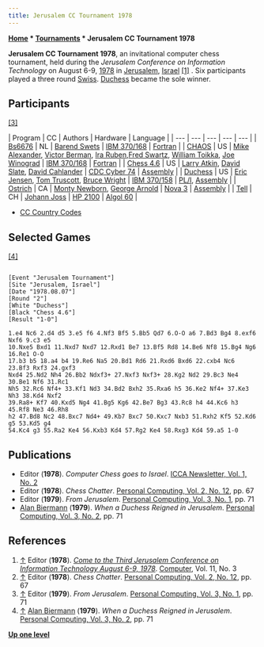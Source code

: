 ```yaml
---
title: Jerusalem CC Tournament 1978
---
```

**[Home](Home "Home") \* [Tournaments](Tournaments_and_Matches "Tournaments and Matches") \* Jerusalem CC Tournament 1978**


**Jerusalem CC Tournament 1978**,
an invitational computer chess tournament, held during the *Jerusalem Conference on Information Technology* on August 6-9, [1978](Timeline#1978 "Timeline") in [Jerusalem](https://en.wikipedia.org/wiki/Jerusalem), [Israel](https://en.wikipedia.org/wiki/Israel) <a id="cite-note-1" href="#cite-ref-1">[1]</a> . Six participants played a three round [Swiss](https://en.wikipedia.org/wiki/Swiss-system_tournament). [Duchess](Duchess "Duchess") became the sole winner.



## Participants


<a id="cite-note-3" href="#cite-ref-3">[3]</a>





|  Program
 |  CC
 |  Authors
 |  Hardware
 |  Language
 |
| --- | --- | --- | --- | --- |
| [Bs6676](Bs6676 "Bs6676") |  NL
 | [Barend Swets](Barend_Swets "Barend Swets") | [IBM 370/168](IBM_370 "IBM 370") | [Fortran](Fortran "Fortran") |
| [CHAOS](CHAOS "CHAOS") |  US
 | [Mike Alexander](Mike_Alexander "Mike Alexander"), [Victor Berman](Victor_Berman "Victor Berman"), [Ira Ruben](Ira_Ruben "Ira Ruben"),[Fred Swartz](Fred_Swartz "Fred Swartz"), [William Toikka](William_Toikka "William Toikka"), [Joe Winograd](Joe_Winograd "Joe Winograd") | [IBM 370/168](IBM_370 "IBM 370") | [Fortran](Fortran "Fortran") |
| [Chess 4.6](Chess_(Program) "Chess (Program)") |  US
 | [Larry Atkin](Larry_Atkin "Larry Atkin"), [David Slate](David_Slate "David Slate"), [David Cahlander](David_Cahlander "David Cahlander") | [CDC Cyber 74](CDC_Cyber "CDC Cyber") | [Assembly](Assembly "Assembly") |
| [Duchess](Duchess "Duchess") |  US
 | [Eric Jensen](Eric_Jensen "Eric Jensen"), [Tom Truscott](Tom_Truscott "Tom Truscott"), [Bruce Wright](Bruce_Wright "Bruce Wright") | [IBM 370/158](IBM_370 "IBM 370") | [PL/I](index.php?title=PL_1&action=edit&redlink=1 "PL 1 (page does not exist)"), [Assembly](Assembly "Assembly") |
| [Ostrich](Ostrich "Ostrich") |  CA
 | [Monty Newborn](Monroe_Newborn "Monroe Newborn"), [George Arnold](George_Arnold "George Arnold") | [Nova 3](Nova "Nova") | [Assembly](Assembly "Assembly") |
| [Tell](Tell "Tell") |  CH
 | [Johann Joss](Johann_Joss "Johann Joss") | [HP 2100](HP_2100 "HP 2100") | [Algol 60](Algol "Algol") |


* [CC Country Codes](https://en.wikipedia.org/wiki/ISO_3166-1)


## Selected Games


<a id="cite-note-4" href="#cite-ref-4">[4]</a>




```

[Event "Jerusalem Tournament"]
[Site "Jerusalem, Israel"]
[Date "1978.08.07"]
[Round "2"]
[White "Duchess"]
[Black "Chess 4.6"]
[Result "1-0"]

1.e4 Nc6 2.d4 d5 3.e5 f6 4.Nf3 Bf5 5.Bb5 Qd7 6.O-O a6 7.Bd3 Bg4 8.exf6 Nxf6 9.c3 e5
10.Nxe5 Bxd1 11.Nxd7 Nxd7 12.Rxd1 Be7 13.Bf5 Rd8 14.Be6 Nf8 15.Bg4 Ng6 16.Re1 O-O
17.b3 b5 18.a4 b4 19.Re6 Na5 20.Bd1 Rd6 21.Rxd6 Bxd6 22.cxb4 Nc6 23.Bf3 Rxf3 24.gxf3
Nxd4 25.Nd2 Nh4 26.Bb2 Ndxf3+ 27.Nxf3 Nxf3+ 28.Kg2 Nd2 29.Bc3 Ne4 30.Be1 Nf6 31.Rc1
Nh5 32.Rc6 Nf4+ 33.Kf1 Nd3 34.Bd2 Bxh2 35.Rxa6 h5 36.Ke2 Nf4+ 37.Ke3 Nh3 38.Kd4 Nxf2
39.Ra8+ Kf7 40.Kxd5 Ng4 41.Bg5 Kg6 42.Be7 Bg3 43.Rc8 h4 44.Kc6 h3 45.Rf8 Ne3 46.Rh8
h2 47.Bd8 Nc2 48.Bxc7 Nd4+ 49.Kb7 Bxc7 50.Kxc7 Nxb3 51.Rxh2 Kf5 52.Kd6 g5 53.Kd5 g4
54.Kc4 g3 55.Ra2 Ke4 56.Kxb3 Kd4 57.Rg2 Ke4 58.Rxg3 Kd4 59.a5 1-0

```

## Publications


* Editor (**1978**). *Computer Chess goes to Israel*. [ICCA Newsletter, Vol. 1, No. 2](ICGA_Journal#1_2 "ICGA Journal")
* Editor (**1978**). *Chess Chatter*. [Personal Computing, Vol. 2, No. 12](Personal_Computing#2_12 "Personal Computing"), pp. 67
* Editor (**1979**). *From Jerusalem*. [Personal Computing, Vol. 3, No. 1](Personal_Computing#3_1 "Personal Computing"), pp. 71
* [Alan Biermann](Alan_Biermann "Alan Biermann") (**1979**). *When a Duchess Reigned in Jerusalem*. [Personal Computing, Vol. 3, No. 2](Personal_Computing#3_2 "Personal Computing"), pp. 71


## References


1. <a id="cite-ref-1" href="#cite-note-1">↑</a> Editor (**1978**). *[Come to the Third Jerusalem Conference on Information Technology August 6-9, 1978](https://dl.acm.org/citation.cfm?id=1301213)*. [Computer](IEEE#Computer "IEEE"), Vol. 11, No. 3
2. <a id="cite-ref-2" href="#cite-note-2">↑</a> Editor (**1978**). *Chess Chatter*. [Personal Computing, Vol. 2, No. 12](Personal_Computing#2_12 "Personal Computing"), pp. 67
3. <a id="cite-ref-3" href="#cite-note-3">↑</a> Editor (**1979**). *From Jerusalem*. [Personal Computing, Vol. 3, No. 1](Personal_Computing#3_1 "Personal Computing"), pp. 71
4. <a id="cite-ref-4" href="#cite-note-4">↑</a> [Alan Biermann](Alan_Biermann "Alan Biermann") (**1979**). *When a Duchess Reigned in Jerusalem*. [Personal Computing, Vol. 3, No. 2](Personal_Computing#3_1 "Personal Computing"), pp. 71

**[Up one level](Tournaments_and_Matches "Tournaments and Matches")**







 
